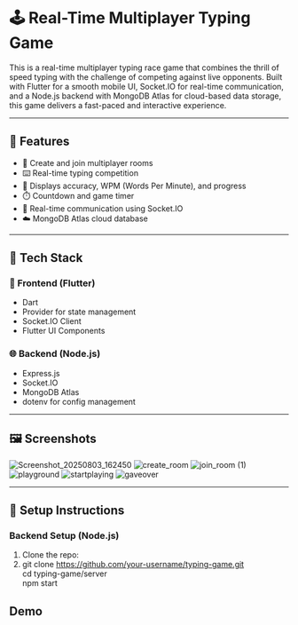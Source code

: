 # 🕹️ Real-Time Multiplayer Typing Game

This is a real-time multiplayer typing race game that combines the thrill of speed typing with the challenge of competing against live opponents. Built with Flutter for a smooth mobile UI, Socket.IO for real-time communication, and a Node.js backend with MongoDB Atlas for cloud-based data storage, this game delivers a fast-paced and interactive experience.

---

## 🚀 Features

- 👥 Create and join multiplayer rooms
- ⌨️ Real-time typing competition
- 🧠 Displays accuracy, WPM (Words Per Minute), and progress
- ⏱️ Countdown and game timer
- 💬 Real-time communication using Socket.IO
- ☁️ MongoDB Atlas cloud database

---

## 🧱 Tech Stack

### 📱 Frontend (Flutter)
- Dart
- Provider for state management
- Socket.IO Client
- Flutter UI Components

### 🌐 Backend (Node.js)
- Express.js
- Socket.IO
- MongoDB Atlas
- dotenv for config management

---

## 🖼️ Screenshots

![Screenshot_20250803_162450](https://github.com/user-attachments/assets/c5a994dd-ed0f-4531-811f-5ced4e7431f6)
![create_room](https://github.com/user-attachments/assets/ffcddaa5-229e-48c6-af4c-0996b2fb2de2)
![join_room (1)](https://github.com/user-attachments/assets/c4b48fca-b1ac-4838-ac4c-a2e6504577ab)
![playground](https://github.com/user-attachments/assets/468d4bad-8387-4d11-b949-30224ba0cd99)
![startplaying](https://github.com/user-attachments/assets/eadf7a27-4251-42dd-9f6b-feb99623dfd2)
![gaveover](https://github.com/user-attachments/assets/49eb6dd9-66a1-43b3-9253-721d293c07b3)

---

## 🔧 Setup Instructions

### Backend Setup (Node.js)
1. Clone the repo:
2. 
   git clone https://github.com/your-username/typing-game.git<br>
   cd typing-game/server<br>
   npm start<br>

## Demo

